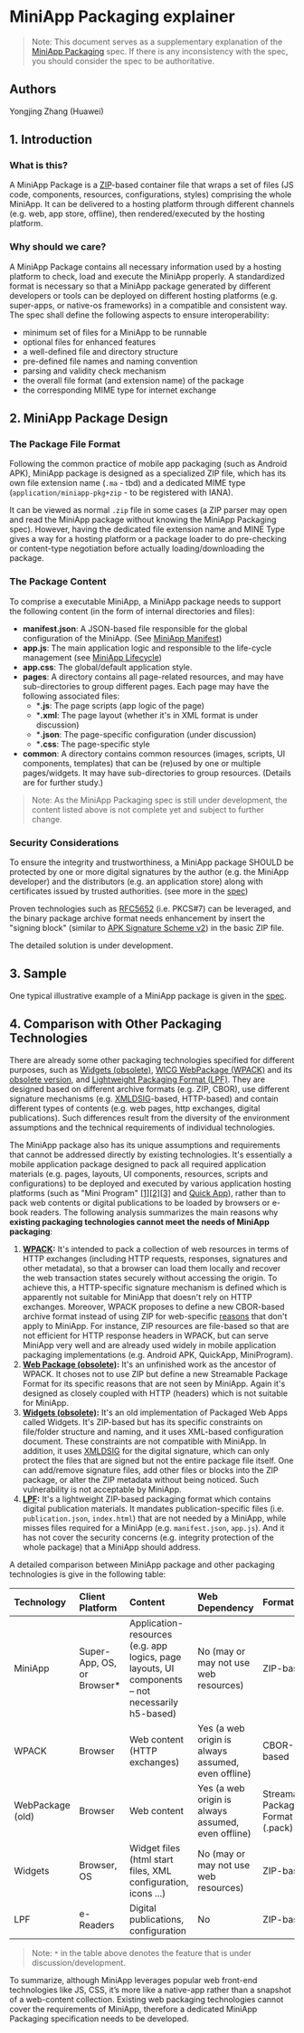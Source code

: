 # MiniApp Packaging explainer

> Note: This document serves as a supplementary explanation of the [MiniApp Packaging](https://w3c.github.io/miniapp/specs/packaging/) spec. If there is any inconsistency with the spec, you should consider the spec to be authoritative.

## Authors

Yongjing Zhang (Huawei)

## 1. Introduction

### What is this?

A MiniApp Package is a [ZIP](https://pkware.cachefly.net/webdocs/casestudies/APPNOTE.TXT)-based container file that wraps a set of files (JS code, components, resources, configurations, styles) comprising the whole MiniApp. 
It can be delivered to a hosting platform through different channels (e.g. web, app store, offline), then rendered/executed by the hosting platform.

### Why should we care?

A MiniApp Package contains all necessary information used by a hosting platform to check, load and execute the MiniApp properly. A standardized format is necessary so that a MiniApp package generated by different developers or tools can be deployed on different hosting platforms (e.g. super-apps, or native-os frameworks) in a compatible and consistent way. The spec shall define the following aspects to ensure interoperability:
* minimum set of files for a MiniApp to be runnable
* optional files for enhanced features
* a well-defined file and directory structure
* pre-defined file names and naming convention
* parsing and validity check mechanism
* the overall file format (and extension name) of the package
* the corresponding MIME type for internet exchange

## 2. MiniApp Package Design
### The Package File Format
Following the common practice of mobile app packaging (such as Android APK), MiniApp package is designed as a specialized ZIP file, which has its own file extension name (`.ma` - tbd) and a dedicated MIME type (`application/miniapp-pkg+zip` - to be registered with IANA).

It can be viewed as normal `.zip` file in some cases (a ZIP parser may open and read the MiniApp package without knowing the MiniApp Packaging spec). However, having the dedicated file extension name and MINE Type gives a way for a hosting platform or a package loader to do pre-checking or content-type negotiation before actually loading/downloading the package.

### The Package Content
To comprise a executable MiniApp, a MiniApp package needs to support the following content (in the form of internal directories and files):
* **manifest.json**: A JSON-based file responsible for the global configuration of the MiniApp. (See [MiniApp Manifest](https://w3c.github.io/miniapp/specs/manifest/)) 
* **app.js**: The main application logic and responsible to the life-cycle management (see [MiniApp Lifecycle](https://w3c.github.io/miniapp/specs/lifecycle/))
* **app.css**: The global/default application style.
* **pages**: A directory contains all page-related resources, and may have sub-directories to group different pages. Each page may have the following associated files:
  * ***.js**:  The page scripts (app logic of the page)
  * ***.xml**: The page layout (whether it's in XML format is under discussion)
  * ***.json**: The page-specific configuration (under discussion)
  * ***.css**: The page-specific style
* **common**: A directory contains common resources (images, scripts, UI components, templates) that can be (re)used by one or multiple pages/widgets. It may have sub-directories to group resources. (Details are for further study.)

> Note: As the MiniApp Packaging spec is still under development, the content listed above is not complete yet and subject to further change.

### Security Considerations
To ensure the integrity and trustworthiness, a MiniApp package SHOULD be protected by one or more digital signatures by the author (e.g. the MiniApp developer) and the distributors (e.g. an application store) along with certificates issued by trusted authorities. (see more in the [spec](https://w3c.github.io/miniapp/specs/packaging/#security-privacy-considerations))

Proven technologies such as [RFC5652](https://tools.ietf.org/html/rfc5652) (i.e. PKCS#7) can be leveraged, and the binary package archive format needs enhancement by insert the "signing block" (similar to [APK Signature Scheme v2](https://source.android.com/security/apksigning/v2)) in the basic ZIP file.

The detailed solution is under development. 


## 3. Sample

One typical illustrative example of a MiniApp package is given in the [spec](https://w3c.github.io/miniapp-packaging/#sec-filestructure).

## 4. Comparison with Other Packaging Technologies

There are already some other packaging technologies specified for different purposes, such as [Widgets (obsolete)](https://www.w3.org/TR/widgets), [WICG WebPackage (WPACK)](https://github.com/WICG/webpackage) and its [obsolete version](https://www.w3.org/TR/2015/WD-web-packaging-20150115/), and [Lightweight Packaging Format (LPF)](https://www.w3.org/TR/lpf/). They are designed based on different archive formats (e.g. ZIP, CBOR), use different signature mechanisms (e.g. [XMLDSIG](http://www.w3.org/TR/xmldsig-core1/)-based, HTTP-based) and contain different types of contents (e.g. web pages, http exchanges, digital publications). Such differences result from the diversity of the environment assumptions and the technical requirements of individual technologies.

The MiniApp package also has its unique assumptions and requirements that cannot be addressed directly by existing technologies. It's essentially a mobile application package designed to pack all required application materials (e.g. pages, layouts, UI components, resources, scripts and configurations) to be deployed and executed by various application hosting platforms (such as "Mini Program" [[1]](https://smartprogram.baidu.com/developer/index.html)[[2]](https://open.alipay.com/channel/miniIndex.htm)[[3]](https://mp.weixin.qq.com/cgi-bin/wx) and [Quick App](https://www.quickapp.cn/)), rather than to pack web contents or digital publications to be loaded by browsers or e-book readers. The following analysis summarizes the main reasons why **existing packaging technologies cannot meet the needs of MiniApp packaging**:

1. **[WPACK](https://github.com/WICG/webpackage):** It's intended to pack a collection of web resources in terms of HTTP exchanges (including HTTP requests, responses, signatures and other metadata), so that a browser can load them locally and recover the web transaction states securely without accessing the origin. To achieve this, a HTTP-specific signature mechanism is defined which is apparently not suitable for MiniApp that doesn't rely on HTTP exchanges. Moreover, WPACK proposes to define a new CBOR-based archive format instead of using ZIP for web-specific [reasons](https://github.com/WICG/webpackage/issues/45) that don't apply to MiniApp. For instance, ZIP resources are file-based so that are not efficient for HTTP response headers in WPACK, but can serve MiniApp very well and are already used widely in mobile application packaging implementations (e.g. Android APK, QuickApp, MiniProgram). 
2. **[Web Package (obsolete)](https://www.w3.org/TR/2015/WD-web-packaging-20150115/):** It's an unfinished work as the ancestor of WPACK. It choses not to use ZIP but define a new Streamable Package Format for its specific reasons that are not seen by MiniApp. Again it's designed as closely coupled with HTTP (headers) which is not suitable for MiniApp.
3. **[Widgets (obsolete)](https://www.w3.org/TR/widgets):** It's an old implementation of Packaged Web Apps called Widgets. It's ZIP-based but has its specific constraints on file/folder structure and naming, and it uses XML-based configuration document. These constraints are not compatible with MiniApp. In addition, it uses [XMLDSIG](http://www.w3.org/TR/xmldsig-core1/) for the digital signature, which can only protect the files that are signed but not the entire package file itself. One can add/remove signature files, add other files or blocks into the ZIP package, or alter the ZIP metadata without being noticed. Such vulnerability is not acceptable by MiniApp.
4. **[LPF](https://www.w3.org/TR/lpf/):** It's a lightweight ZIP-based packaging format which contains digital publication materials. It mandates publication-specific files (i.e. `publication.json`, `index.html`) that are not needed by a MiniApp, while misses files required for a MiniApp (e.g. `manifest.json`, `app.js`). And it has not cover the security concerns (e.g. integrity protection of the whole package) that a MiniApp should address.

A detailed comparison between MiniApp package and other packaging technologies is give in the following table:


Technology | Client Platform | Content | Web Dependency | Format | Digital Signature 
:---    |:---    |:--        |:---   |:---    |:--   
MiniApp | Super-App, OS, or Browser* | Application-resources (e.g. app logics, page layouts, UI components – not necessarily h5-based) | No (may or may not use web resources) | ZIP-based | PKCS#7* 
WPACK | Browser | Web content (HTTP exchanges) | Yes (a web origin is always assumed, even offline) | CBOR-based | HTTP header extension 
WebPackage (old) | Browser | Web content | Yes (a web origin is always assumed, even offline) | Streamable Package Format (.pack) | n/a 
Widgets | Browser, OS | Widget files (html start files, XML configuration, icons ...) | No (may or may not use web resources) | ZIP-based | XMLDSIG-based 
LPF | e-Readers |  Digital publications, configuration | No | ZIP-based | unknown* 

>Note: `*` in the table above denotes the feature that is under discussion/development.

To summarize, although MiniApp leverages popular web front-end technologies like JS, CSS, it’s more like a native-app rather than a snapshot of a web-content collection. Existing web packaging technologies cannot cover the requirements of MiniApp, therefore a dedicated MiniApp Packaging specification needs to be developed.




